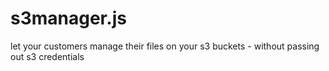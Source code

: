# s3manager.js
let your customers manage their files on your s3 buckets - without passing out s3 credentials
